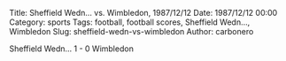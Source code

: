 Title: Sheffield Wedn… vs. Wimbledon, 1987/12/12
Date: 1987/12/12 00:00
Category: sports
Tags: football, football scores, Sheffield Wedn…, Wimbledon
Slug: sheffield-wedn-vs-wimbledon
Author: carbonero


Sheffield Wedn… 1 - 0 Wimbledon
